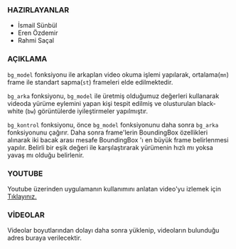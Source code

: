 ### HAZIRLAYANLAR

- İsmail Sünbül
- Eren Özdemir
- Rahmi Saçal

### AÇIKLAMA

`bg_model` fonksiyonu ile arkaplan video okuma işlemi yapılarak, ortalama(`mn`) frame ile standart sapma(`st`) frameleri elde edilmektedir. 

`bg_arka` fonksiyonu, `bg_model` ile üretmiş olduğumuz değerleri kullanarak videoda yürüme eylemini yapan kişi tespit edilmiş ve olusturulan black-white (`bw`) görüntülerde iyileştirmeler yapılmıştır.

`bg_kontrol` fonksiyonu, önce `bg_model` fonksiyonunu daha sonra `bg_arka` fonksiyonunu çağırır. Daha sonra frame'lerin BoundingBox özellikleri alınarak iki bacak arası mesafe BoundingBox 'ı en büyük frame belirlenmesi yapılır. Belirli bir eşik değeri ile karşılaştırarak yürümenin hızlı mı yoksa yavaş mı olduğu belirlenir.

### YOUTUBE

Youtube üzerinden uygulamanın kullanımını anlatan video'yu izlemek için [Tıklayınız.](http://www.youtube.com/watch?v=JJZXZ9oghOY)

### VİDEOLAR

Videolar boyutlarından dolayı daha sonra yüklenip, videoların bulunduğu adres buraya verilecektir. 
